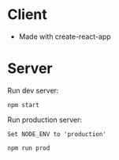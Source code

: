 # Client

- Made with create-react-app


# Server

Run dev server:
```
npm start
```

Run production server:
```
Set NODE_ENV to 'production'

npm run prod
```
